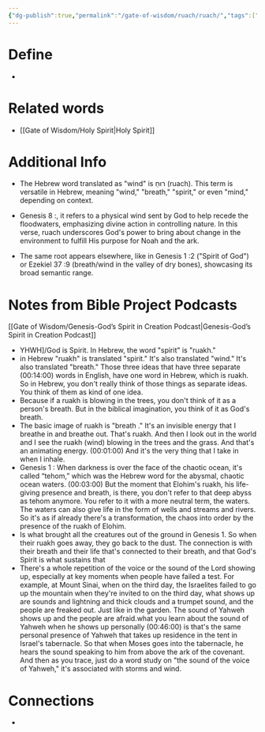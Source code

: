 ```yaml
---
{"dg-publish":true,"permalink":"/gate-of-wisdom/ruach/ruach/","tags":["#GateWisdom","#Ruach"]}
---
```


# Define
- 

# Related words
- [[Gate of Wisdom/Holy Spirit\|Holy Spirit]]

# Additional Info
- The Hebrew word translated as "wind" is רוּחַ (ruach). This term is versatile in Hebrew, meaning "wind," "breath," "spirit," or even "mind," depending on context. 

- Genesis 8 :, it refers to a physical wind sent by God to help recede the floodwaters, emphasizing divine action in controlling nature. In this verse, ruach underscores God's power to bring about change in the environment to fulfill His purpose for Noah  and the ark.

- The same root appears elsewhere, like in Genesis 1 :2 ("Spirit of God") or Ezekiel 37 :9 (breath/wind in the valley of dry bones), showcasing its broad semantic range. 

# Notes from Bible Project Podcasts
[[Gate of Wisdom/Genesis-God’s Spirit in Creation Podcast\|Genesis-God’s Spirit in Creation Podcast]]
- YHWH]/God  is Spirit. In Hebrew, the word "spirit" is "ruakh."
- in Hebrew "ruakh" is translated "spirit." It's also translated "wind." It's also translated "breath." Those three ideas that have three separate (00:14:00) words in English, have one word in Hebrew, which is ruakh. So in Hebrew, you don't really think of those things as separate ideas. You think of them as kind of one idea. 
- Because if a ruakh is blowing in the trees, you don't think of it as a person's breath. But in the biblical imagination, you think of it as God's breath.
- The basic image of ruakh is "breath ." It's an invisible energy that I breathe in and breathe out. That's ruakh. And then I look out in the world and I see the ruakh (wind) blowing in the trees and the grass. And that's an animating energy. (00:01:00) And it's the very thing that I take in when I inhale.
- Genesis 1 : When darkness is over the face of the chaotic ocean, it's called “tehom,” which was the Hebrew word for the abysmal, chaotic ocean waters. (00:03:00) But the moment that Elohim's ruakh, his life-giving presence and breath, is there, you don't refer to that deep abyss as tehom anymore. You refer to it with a more neutral term, the waters.  The waters can also give life in the form of wells and streams and rivers. So it's as if already there's a transformation, the chaos into order by the presence of the ruakh of Elohim.
- Is what brought all the creatures out of the ground in Genesis 1. So when their ruakh goes away, they go back to the dust. The connection is with their breath and their life that's connected to their breath, and that God's Spirit is what sustains that
- There's a whole repetition of the voice or the sound of the Lord showing up, especially at key moments when people have failed a test.  For example, at Mount Sinai, when on the third day, the Israelites failed to go up the mountain when they're invited to on the third day, what shows up are sounds and lightning and thick clouds and a trumpet sound, and the people are freaked out. Just like in the garden. The sound of Yahweh shows up and the people are afraid.what you learn about the sound of Yahweh when he shows up personally (00:46:00) is that's the same personal presence of Yahweh that takes up residence in the tent in Israel's tabernacle. So that when Moses goes into the tabernacle, he hears the sound speaking to him from above the ark of the covenant.    And then as you trace, just do a word study on "the sound of the voice of Yahweh," it's associated with storms and wind. 

# Connections
- 
